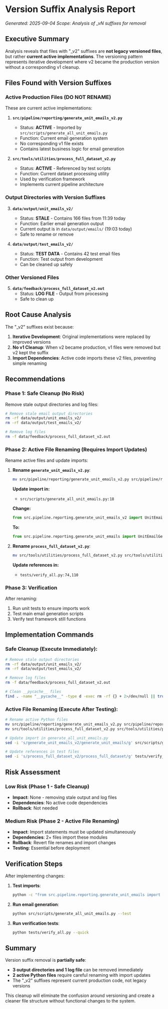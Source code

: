 # Version Suffix Analysis Report

*Generated: 2025-09-04*
*Scope: Analysis of _vN suffixes for removal*

## Executive Summary

Analysis reveals that files with "_v2" suffixes are **not legacy versioned files**, but rather **current active implementations**. The versioning pattern represents iterative development where v2 became the production version without a corresponding v1 cleanup.

## Files Found with Version Suffixes

### Active Production Files (DO NOT RENAME)
These are current active implementations:

1. **`src/pipeline/reporting/generate_unit_emails_v2.py`**
   - Status: **ACTIVE** - Imported by `src/scripts/generate_all_unit_emails.py`
   - Function: Current email generation system
   - No corresponding v1 file exists
   - Contains latest business logic for email generation

2. **`src/tools/utilities/process_full_dataset_v2.py`**
   - Status: **ACTIVE** - Referenced by test scripts
   - Function: Current dataset processing utility
   - Used by verification framework
   - Implements current pipeline architecture

### Output Directories with Version Suffixes

3. **`data/output/unit_emails_v2/`**
   - Status: **STALE** - Contains 166 files from 11:39 today
   - Function: Earlier email generation output 
   - Current output is in `data/output/emails/` (19:03 today)
   - Safe to rename or remove

4. **`data/output/test_emails_v2/`**
   - Status: **TEST DATA** - Contains 42 test email files
   - Function: Test output from development
   - Can be cleaned up safely

### Other Versioned Files

5. **`data/feedback/process_full_dataset_v2.out`**
   - Status: **LOG FILE** - Output from processing
   - Safe to clean up

## Root Cause Analysis

The "_v2" suffixes exist because:

1. **Iterative Development**: Original implementations were replaced by improved versions
2. **No v1 Cleanup**: When v2 became production, v1 files were removed but v2 kept the suffix
3. **Import Dependencies**: Active code imports these v2 files, preventing simple renaming

## Recommendations

### Phase 1: Safe Cleanup (No Risk)
Remove stale output directories and log files:

```bash
# Remove stale email output directories
rm -rf data/output/unit_emails_v2/
rm -rf data/output/test_emails_v2/

# Remove log files
rm -f data/feedback/process_full_dataset_v2.out
```

### Phase 2: Active File Renaming (Requires Import Updates)
Rename active files and update imports:

1. **Rename `generate_unit_emails_v2.py`**:
   ```bash
   mv src/pipeline/reporting/generate_unit_emails_v2.py src/pipeline/reporting/generate_unit_emails.py
   ```
   
   **Update import in:**
   - `src/scripts/generate_all_unit_emails.py:18`
   
   **Change:**
   ```python
   from src.pipeline.reporting.generate_unit_emails_v2 import UnitEmailGenerator
   ```
   **To:**
   ```python
   from src.pipeline.reporting.generate_unit_emails import UnitEmailGenerator
   ```

2. **Rename `process_full_dataset_v2.py`**:
   ```bash
   mv src/tools/utilities/process_full_dataset_v2.py src/tools/utilities/process_full_dataset.py
   ```
   
   **Update references in:**
   - `tests/verify_all.py:74,110`

### Phase 3: Verification
After renaming:
1. Run unit tests to ensure imports work
2. Test main email generation scripts
3. Verify test framework still functions

## Implementation Commands

### Safe Cleanup (Execute Immediately):
```bash
# Remove stale output directories
rm -rf data/output/unit_emails_v2/
rm -rf data/output/test_emails_v2/

# Remove log files  
rm -f data/feedback/process_full_dataset_v2.out

# Clean __pycache__ files
find . -name "__pycache__" -type d -exec rm -rf {} + 2>/dev/null || true
```

### Active File Renaming (Execute After Testing):
```bash
# Rename active Python files
mv src/pipeline/reporting/generate_unit_emails_v2.py src/pipeline/reporting/generate_unit_emails.py
mv src/tools/utilities/process_full_dataset_v2.py src/tools/utilities/process_full_dataset.py

# Update import in generate_all_unit_emails.py
sed -i 's/generate_unit_emails_v2/generate_unit_emails/g' src/scripts/generate_all_unit_emails.py

# Update references in test files
sed -i 's/process_full_dataset_v2/process_full_dataset/g' tests/verify_all.py
```

## Risk Assessment

### Low Risk (Phase 1 - Safe Cleanup)
- **Impact**: None - removing stale output and log files
- **Dependencies**: No active code dependencies
- **Rollback**: Not needed

### Medium Risk (Phase 2 - Active File Renaming)  
- **Impact**: Import statements must be updated simultaneously
- **Dependencies**: 2+ files import these modules
- **Rollback**: Revert file renames and import changes
- **Testing**: Essential before deployment

## Verification Steps

After implementing changes:

1. **Test imports**:
   ```bash
   python -c "from src.pipeline.reporting.generate_unit_emails import UnitEmailGenerator"
   ```

2. **Run email generation**:
   ```bash
   python src/scripts/generate_all_unit_emails.py --test
   ```

3. **Run verification tests**:
   ```bash
   python tests/verify_all.py --quick
   ```

## Summary

Version suffix removal is **partially safe**:
- **3 output directories and 1 log file** can be removed immediately
- **2 active Python files** require careful renaming with import updates
- The "_v2" suffixes represent current production code, not legacy versions

This cleanup will eliminate the confusion around versioning and create a cleaner file structure without functional changes to the system.